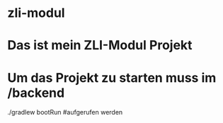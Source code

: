 # zli-modul
# Das ist mein ZLI-Modul Projekt
# Um das Projekt zu starten muss im /backend 
./gradlew bootRun
#aufgerufen werden
